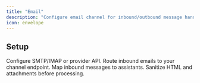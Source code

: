 ```yaml
---
title: "Email"
description: "Configure email channel for inbound/outbound message handling."
icon: envelope
---
```


## Setup

<Steps>
<Step title="Connect provider">
  Configure SMTP/IMAP or provider API.
</Step>
<Step title="Inbound routing">
  Route inbound emails to your channel endpoint.
</Step>
<Step title="Assistant mapping">
  Map inbound messages to assistants.
</Step>
</Steps>

<Tip>
Sanitize HTML and attachments before processing.
</Tip>
